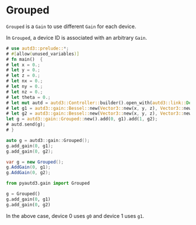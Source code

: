 # Grouped

`Grouped` is a `Gain` to use different `Gain` for each device.

In `Grouped`, a device ID is associated with an arbitrary `Gain`.

```rust
# use autd3::prelude::*;
# #[allow(unused_variables)]
# fn main()  {
# let x = 0.;
# let y = 0.;
# let z = 0.;
# let nx = 0.;
# let ny = 0.;
# let nz = 0.;
# let theta = 0.;
# let mut autd = autd3::Controller::builder().open_with(autd3::link::Debug::new()).unwrap();
# let g1 = autd3::gain::Bessel::new(Vector3::new(x, y, z), Vector3::new(nx, ny, nz), theta);
# let g2 = autd3::gain::Bessel::new(Vector3::new(x, y, z), Vector3::new(nx, ny, nz), theta);
let g = autd3::gain::Grouped::new().add(0, g1).add(1, g2);
# autd.send(g);
# }
```

```cpp
auto g = autd3::gain::Grouped();
g.add_gain(0, g1);
g.add_gain(0, g2);
```

```cs
var g = new Grouped();
g.AddGain(0, g1);
g.AddGain(0, g2);
```

```python
from pyautd3.gain import Grouped

g = Grouped()
g.add_gain(0, g1)
g.add_gain(0, g2)
```

In the above case, device 0 uses `g0` and device 1 uses `g1`.

